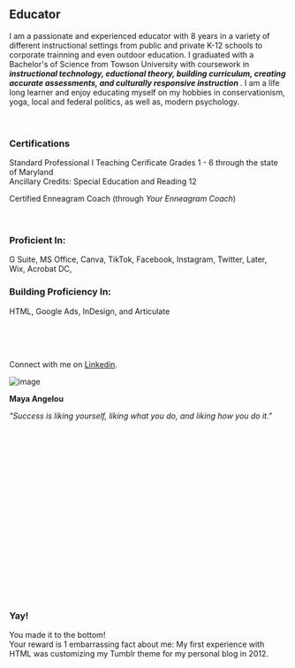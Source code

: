 <html>

<body>

<h2><span></span>Educator</h2>
  
</body>
</html>



I am a passionate and experienced educator with 8 years in a variety of different instructional settings from public and private K-12 schools to corporate trainning and even outdoor education. I graduated with a Bachelor's of Science from Towson University with coursework in <b> <i>instructional technology, eductional theory, building curriculum, creating accurate assessments, and culturally responsive instruction</i> </b>. I am a life long learner and enjoy educating myself on my hobbies in conservationism, yoga, local and federal politics, as well as, modern psychology. 
<br>
<br>
<br>

### Certifications

Standard Professional I Teaching Cerificate Grades 1 - 6 through the state of Maryland 
<br>
Ancillary Credits: Special
Education and Reading 12
 
 
Certified Enneagram Coach (through <i>Your Enneagram Coach</i>)
<br>
<br>
<br>

### Proficient In:

G Suite,
MS Office, 
Canva,
TikTok, 
Facebook, 
Instagram, 
Twitter, 
Later,  
Wix, 
Acrobat DC, 



### Building Proficiency In:

HTML,
Google Ads, 
InDesign, and 
Articulate

<br>
<br>
<br>

Connect with me on [Linkedin](https://www.linkedin.com/in/emily-plack-68698a90).


![image](https://user-images.githubusercontent.com/102634328/164992795-1cdb1e14-b641-4a24-8849-45142bf28535.png) 
  
  
  
  <b>Maya Angelou</b>

<i>"Success is liking yourself, liking what you do, and liking how you do it."</i>
  
  <br>
  <br>
  <br>
  <br>
  <br>
  <br>
  <br>
  <br>
  <br>
  <br>
  <br>
  <br>
  <br>
  <br>
  <br>
  <br>
<br>
<br>
  
### Yay!

You made it to the bottom! 
<br>
Your reward is 1 embarrassing fact about me: My first experience with HTML was customizing my Tumblr theme for my personal blog in 2012.

